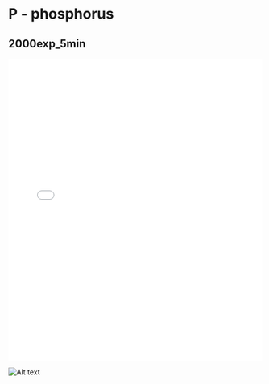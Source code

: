 # P - phosphorus

## 2000exp_5min

<iframe src="../P_2000exp_5min.html" width="100%" height="600px" frameborder="0"></iframe>

![Alt text](P_2000exp_5min.png)

